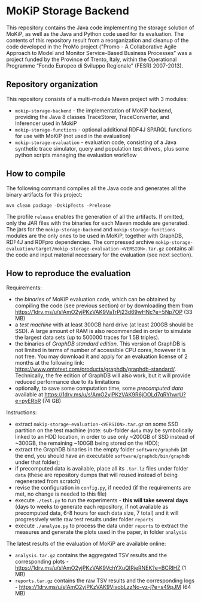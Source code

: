 # MoKiP Storage Backend
This repository contains the Java code implementing the storage solution of MoKiP, as well as the Java and Python code used for its evaluation. The contents of this repository result from a reorganization and cleanup of the code developed in the ProMo project ("Promo - A Collaborative Agile Approach to Model and Monitor Service-Based Business Processes” was a project funded by the Province of Trento, Italy, within the Operational Programme “Fondo Europeo di Sviluppo Regionale” (FESR) 2007-2013).

## Repository organization
This repository consists of a multi-module Maven project with 3 modules:
* `mokip-storage-backend` - the implementation of MoKiP backend, providing the Java 8 classes TraceStorer, TraceConverter, and Inferencer used in MokiP
* `mokip-storage-functions` - optional additional RDF4J SPARQL functions for use with MoKiP (not used in the evaluation)
* `mokip-storage-evaluation` - evaluation code, consisting of a Java synthetic trace simulator, query and population test drivers, plus some python scripts managing the evaluation workflow

## How to compile
The following command compiles all the Java code and generates all the binary artifacts for this project:
```
mvn clean package -DskipTests -Prelease
```
The profile `release` enables the generation of all the artifacts. If omitted, only the JAR files with the binaries for each Maven module are generated.
The jars for the `mokip-storage-backend` and `mokip-storage-functions` modules are the only ones to be used in MoKiP, together with GraphDB, RDF4J and RDFpro dependencies.
The compressed archive `mokip-storage-evaluation/target/mokip-storage-evaluation-<VERSION>.tar.gz` contains all the code and input material necessary for the evaluation (see next section).

## How to reproduce the evaluation
Requirements:
* the *binaries* of MoKiP evaluation code, which can be obtained by compiling the code (see previous section) or by downloading them from https://1drv.ms/u/s!AmO2yjPKzVAK9VaTrPj23d69wHNc?e=5Np7OP (33 MB)
* a *test machine* with at least 300GB hard drive (at least 200GB should be SSD). A large amount of RAM is also recommended in order to simulate the largest data sets (up to 500000 traces for 1.5B triples).
* the binaries of *GraphDB standard edition*. This version of GraphDB is not limited in terms of number of accessible CPU cores, however it is not free. You may download it and apply for an evaluation license of 2 months at the following link: https://www.ontotext.com/products/graphdb/graphdb-standard/. Technically, the fre edition of GraphDB will also work, but it will provide reduced performance due to its limitations
* optionally, to save some computation time, some *precomputed data* available at https://1drv.ms/u/s!AmO2yjPKzVAK9R6jOOLd7qRYhwrU?e=pyERbR (74 GB)

Instructions:
* extract `mokip-storage-evaluation-<VERSION>.tar.gz` on some SSD partition on the test machine (note: sub-folder `data` may be symbolically linked to an HDD location, in order to use only ~200GB of SSD instead of ~300GB, the remaining ~100GB being stored on the HDD);
* extract the GraphDB binaries in the empty folder `software/graphdb` (at the end, you should have an executable `software/graphdb/bin/graphdb` under that folder);
* if precomputed data is available, place all its `.tar.lz` files under folder `data` (these are repository dumps that will reused instead of being regenerated from scratch)
* revise the configuration in `config.py`, if needed (if the requirements are met, no change is needed to this file)
* execute `./test.py` to run the experiments - **this will take several days** (days to weeks to generate each repository, if not available as precomputed data, 6-8 hours for each data size, 7 total) and it will progressively write raw test results under folder `reports`
* execute `./analyze.py` to process the data under `reports` to extract the measures and generate the plots used in the paper, in folder `analysis`

The latest results of the evaluation of MoKiP are available online:
* `analysis.tar.gz` contains the aggregated TSV results and the corresponding plots - https://1drv.ms/u/s!AmO2yjPKzVAK9VchYXuQIRjeRNEK?e=BCRlHZ (1 MB)
* `reports.tar.gz` contains the raw TSV results and the corresponding logs - https://1drv.ms/u/s!AmO2yjPKzVAK9VivobLzzNo-yz-j?e=s49pJM (64 MB)
